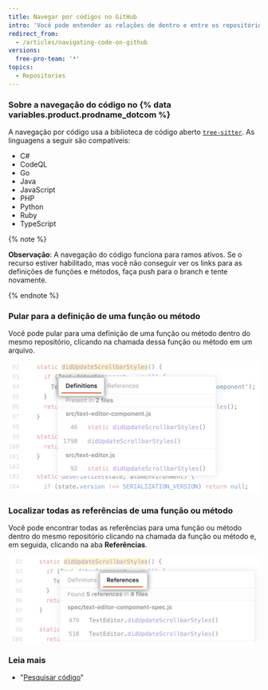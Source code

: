 ```yaml
---
title: Navegar por códigos no GitHub
intro: 'Você pode entender as relações de dentro e entre os repositórios navegando por códigos diretamente no {% data variables.product.product_name %}.'
redirect_from:
  - /articles/navigating-code-on-github
versions:
  free-pro-team: '*'
topics:
  - Repositories
---
```


<!-- If you make changes to this feature, update /getting-started-with-github/github-language-support to reflect any changes to supported languages. -->

### Sobre a navegação do código no {% data variables.product.prodname_dotcom %}

A navegação por código usa a biblioteca de código aberto [`tree-sitter`](https://github.com/tree-sitter/tree-sitter). As linguagens a seguir são compatíveis:
- C#
- CodeQL
- Go
- Java
- JavaScript
- PHP
- Python
- Ruby
- TypeScript

{% note %}

**Observação**: A navegação do código funciona para ramos ativos. Se o recurso estiver habilitado, mas você não conseguir ver os links para as definições de funções e métodos, faça push para o branch e tente novamente.

{% endnote %}

### Pular para a definição de uma função ou método

Você pode pular para uma definição de uma função ou método dentro do mesmo repositório, clicando na chamada dessa função ou método em um arquivo.

![Aba Jump-to-definition (Pular para a definição)](/assets/images/help/repository/jump-to-definition-tab.png)

### Localizar todas as referências de uma função ou método

Você pode encontrar todas as referências para uma função ou método dentro do mesmo repositório clicando na chamada da função ou método e, em seguida, clicando na aba **Referências**.

![Aba Find all references (Localizar todas as referências)](/assets/images/help/repository/find-all-references-tab.png)

### Leia mais
- "[Pesquisar código](/github/searching-for-information-on-github/searching-code)"
